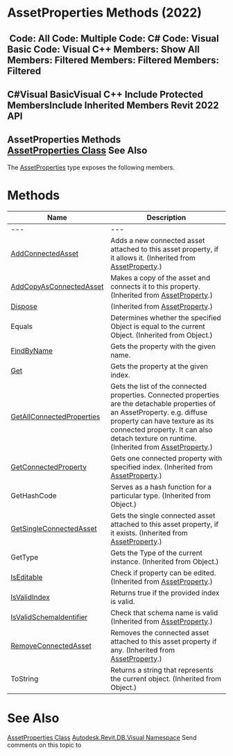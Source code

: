 # AssetProperties Methods (2022)

﻿
 Code: All Code: Multiple Code: C# Code: Visual Basic Code: Visual C++  Members: Show All Members: Filtered Members: Filtered Members: Filtered   
---  
C#Visual BasicVisual C++
Include Protected MembersInclude Inherited Members
Revit 2022 API  
---  
AssetProperties Methods  
[AssetProperties Class](45955e9d-7dd4-b06c-f71a-f9ae2cc1c34a.md "AssetProperties Class") See Also  
---  
The [AssetProperties](45955e9d-7dd4-b06c-f71a-f9ae2cc1c34a.md "AssetProperties Class") type exposes the following members.
# Methods
| Name | Description |
| --- | --- |
| --- | --- | --- |
| [AddConnectedAsset](bb4fdff5-a1b3-c215-c8ac-c1e6abaaea69.md "AddConnectedAsset Method") | Adds a new connected asset attached to this asset property, if it allows it.  (Inherited from [AssetProperty](7be89499-d011-ab43-4715-0ee6f9335970.md "AssetProperty Class").) |
| [AddCopyAsConnectedAsset](dce50799-b956-e3f9-86c2-e67aaf78c69c.md "AddCopyAsConnectedAsset Method") | Makes a copy of the asset and connects it to this property.  (Inherited from [AssetProperty](7be89499-d011-ab43-4715-0ee6f9335970.md "AssetProperty Class").) |
| [Dispose](dc1aefa4-7c91-64e4-edc0-27e1cadeacc1.md "Dispose Method") | (Inherited from [AssetProperty](7be89499-d011-ab43-4715-0ee6f9335970.md "AssetProperty Class").) |
| Equals | Determines whether the specified Object is equal to the current Object. (Inherited from Object.) |
| [FindByName](ff64717a-fa49-d828-7daa-941986971a61.md "FindByName Method") | Gets the property with the given name. |
| [Get](dcdee945-b819-c9da-22ea-4ef5f0b06065.md "Get Method") | Gets the property at the given index. |
| [GetAllConnectedProperties](5f34b9bc-4e1b-a9db-5262-327fc22e10c1.md "GetAllConnectedProperties Method") | Gets the list of the connected properties. Connected properties are the detachable properties of an AssetProperty. e.g. diffuse property can have texture as its connected property. It can also detach texture on runtime.  (Inherited from [AssetProperty](7be89499-d011-ab43-4715-0ee6f9335970.md "AssetProperty Class").) |
| [GetConnectedProperty](e12badf1-5be9-dc40-3d0a-10ba466e8e20.md "GetConnectedProperty Method") | Gets one connected property with specified index.  (Inherited from [AssetProperty](7be89499-d011-ab43-4715-0ee6f9335970.md "AssetProperty Class").) |
| GetHashCode | Serves as a hash function for a particular type.  (Inherited from Object.) |
| [GetSingleConnectedAsset](3a190829-9269-0e56-8b9b-a53b89de35a6.md "GetSingleConnectedAsset Method") | Gets the single connected asset attached to this asset property, if it exists.  (Inherited from [AssetProperty](7be89499-d011-ab43-4715-0ee6f9335970.md "AssetProperty Class").) |
| GetType | Gets the Type of the current instance. (Inherited from Object.) |
| [IsEditable](8e7fa788-9842-883d-16f1-73b5a0802d61.md "IsEditable Method") | Check if property can be edited.  (Inherited from [AssetProperty](7be89499-d011-ab43-4715-0ee6f9335970.md "AssetProperty Class").) |
| [IsValidIndex](dea26a3b-bc9b-db11-447c-dd9698377155.md "IsValidIndex Method") | Returns true if the provided index is valid. |
| [IsValidSchemaIdentifier](22a7e616-123f-ec35-b162-067dda3a6a60.md "IsValidSchemaIdentifier Method") | Check that schema name is valid  (Inherited from [AssetProperty](7be89499-d011-ab43-4715-0ee6f9335970.md "AssetProperty Class").) |
| [RemoveConnectedAsset](1f25e33b-fd8b-692c-097d-f5eee8dfbd21.md "RemoveConnectedAsset Method") | Removes the connected asset attached to this asset property if any.  (Inherited from [AssetProperty](7be89499-d011-ab43-4715-0ee6f9335970.md "AssetProperty Class").) |
| ToString | Returns a string that represents the current object. (Inherited from Object.) |

# See Also
[AssetProperties Class](45955e9d-7dd4-b06c-f71a-f9ae2cc1c34a.md "AssetProperties Class")
[Autodesk.Revit.DB.Visual Namespace](f5a10581-6ac2-be19-0e32-f87d05bc8b83.md "Autodesk.Revit.DB.Visual Namespace")
Send comments on this topic to 